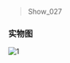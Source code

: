 > Show_027

### 实物图

![1](https://github.com/justin183/relax/blob/master/show_027/show_027_01.jpg)

